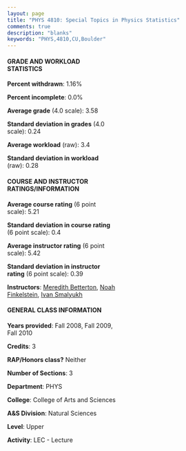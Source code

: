 ```yaml
---
layout: page
title: "PHYS 4810: Special Topics in Physics Statistics"
comments: true
description: "blanks"
keywords: "PHYS,4810,CU,Boulder"
---
```

<head>
<script src="https://ajax.googleapis.com/ajax/libs/jquery/2.1.3/jquery.min.js"></script>
<script src="https://dl.dropboxusercontent.com/s/pc42nxpaw1ea4o9/highcharts.js?dl=0"></script>
<!-- <script src="../assets/js/highcharts.js"></script> -->
<style type="text/css">@font-face {
	font-family: "Bebas Neue";
	src: url(https://www.filehosting.org/file/details/544349/BebasNeue Regular.otf) format("opentype");
	}
	h1.Bebas { 
		font-family: "Bebas Neue", Verdana, Tahoma;
	}
</style>
</head>
<body>
	<div id="container" style="float: right; width: 45%; height: 88%; margin-left: 2.5%; margin-right: 2.5%;"></div>
	<script language="JavaScript">
		$(document).ready(function() {
		var chart = {type: 'column'};
		var title = {text: 'Grade Distribution'};
		var xAxis = {categories: ['A','B','C','D','F'],crosshair: true};
		var yAxis = {min: 0,title: {text: 'Percentage'}};
		var tooltip = {headerFormat: '<center><b><span style="font-size:20px">{point.key}</span></b></center>',
		               pointFormat: '<td style="padding:0"><b>{point.y:.1f}%</b></td>',
		               footerFormat: '</table>',shared: true,useHTML: true};
		var plotOptions = {column: {pointPadding: 0.0,borderWidth: 0}};  
		var credits = {enabled: false};var series= [{name: 'Percent',data: [70.98,18.59,8.7,0.0,0.0,]}];
		var json = {};
		json.chart = chart;
		json.title = title;
		json.tooltip = tooltip;
		json.xAxis = xAxis;
		json.yAxis = yAxis;  
		json.series = series;
		json.plotOptions = plotOptions;  
		json.credits = credits;
		$('#container').highcharts(json);
	});
	</script>
</body>
			   
#### GRADE AND WORKLOAD STATISTICS

**Percent withdrawn**: 1.16%

**Percent incomplete**: 0.0%

**Average grade** (4.0 scale): 3.58

**Standard deviation in grades** (4.0 scale): 0.24

**Average workload** (raw): 3.4

**Standard deviation in workload** (raw): 0.28

#### COURSE AND INSTRUCTOR RATINGS/INFORMATION

**Average course rating** (6 point scale): 5.21

**Standard deviation in course rating** (6 point scale): 0.4

**Average instructor rating** (6 point scale): 5.42

**Standard deviation in instructor rating** (6 point scale): 0.39

**Instructors**: <a href='../../instructors/Meredith_Betterton'>Meredith Betterton</a>, <a href='../../instructors/Noah_Finkelstein'>Noah Finkelstein</a>, <a href='../../instructors/Ivan_Smalyukh'>Ivan Smalyukh</a>

#### GENERAL CLASS INFORMATION

**Years provided**: Fall 2008, Fall 2009, Fall 2010

**Credits**: 3

**RAP/Honors class?** Neither

**Number of Sections**: 3

**Department**: PHYS

**College**: College of Arts and Sciences

**A&S Division**: Natural Sciences

**Level**: Upper

**Activity**: LEC - Lecture

